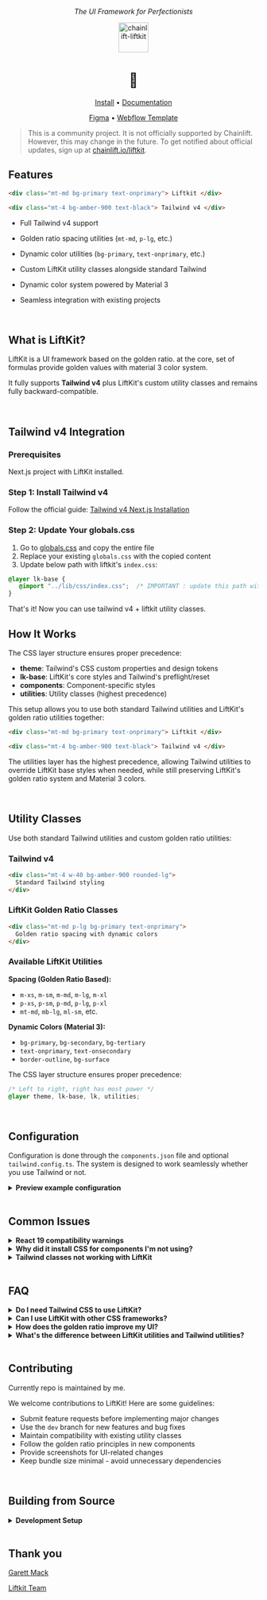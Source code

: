 <!-- markdownlint-disable -->
<div align="center">
<p align="center"><em>The UI Framework for Perfectionists </em></p>

 <a href="https://github.com/chainlift/liftkit">
    <img src="https://cdn.prod.website-files.com/657f62adb6ceeafe578853be/68748d8bdb8b734290a3db92_h-lockup-transparent.svg" height="60em" alt="chainlift-liftkit">
  </a>

<h1 align="center">🎢 </h1> 
<p align="center"><a href="https://www.chainlift.io/liftkit/install">Install</a> • <a href="https://www.chainlift.io/liftkit/get-started">Documentation</a></p>
<p align="center"><a href="https://www.figma.com/community/file/1404856652359938563">Figma</a> • <a href="https://webflow.com/made-in-webflow/website/liftkit">Webflow Template</a></p>
</div>

> This is a community project. It is not officially supported by Chainlift. 
 However, this may change in the future. To get notified about official updates, sign up at [chainlift.io/liftkit](chainlift.io/liftkit). 

## Features

```html
<div class="mt-md bg-primary text-onprimary"> Liftkit </div>

<div class="mt-4 bg-amber-900 text-black"> Tailwind v4 </div>
```

* Full Tailwind v4 support

* Golden ratio spacing utilities (`mt-md`, `p-lg`, etc.)
* Dynamic color utilities (`bg-primary`, `text-onprimary`, etc.)
* Custom LiftKit utility classes alongside standard Tailwind
* Dynamic color system powered by Material 3
* Seamless integration with existing projects



<br>

## What is LiftKit?
LiftKit is a UI framework based on the golden ratio. 
at the core, set of formulas provide golden values with material 3 color system.

It fully supports **Tailwind v4** plus LiftKit's custom utility classes and
remains fully backward-compatible.

<br>

## Tailwind v4 Integration

### Prerequisites
 Next.js project with LiftKit installed.

### Step 1: Install Tailwind v4
Follow the official guide: [Tailwind v4 Next.js Installation](https://tailwindcss.com/docs/installation/framework-guides/nextjs)

### Step 2: Update Your globals.css
1. Go to [globals.css](https://github.com/jellydeck/liftkit-tailwind/blob/main/examples/globals.css) and copy the entire file
2. Replace your existing `globals.css` with the copied content
3. Update below path with liftkit's `index.css`:

```css
@layer lk-base {
   @import "../lib/css/index.css";  /* IMPORTANT : update this path with LiftKit's index css file */
}
```

That's it! Now you can use tailwind v4 + liftkit utility classes.


## How It Works

The CSS layer structure ensures proper precedence:
- **theme**: Tailwind's CSS custom properties and design tokens
- **lk-base**: LiftKit's core styles and Tailwind's preflight/reset  
- **components**: Component-specific styles
- **utilities**: Utility classes (highest precedence)

This setup allows you to use both standard Tailwind utilities and LiftKit's golden ratio utilities together:

```html
<div class="mt-md bg-primary text-onprimary"> Liftkit </div>

<div class="mt-4 bg-amber-900 text-black"> Tailwind v4 </div>
```

The utilities layer has the highest precedence, allowing Tailwind utilities to override LiftKit base styles when needed, while still preserving LiftKit's golden ratio system and Material 3 colors.

<br>

## Utility Classes

Use both standard Tailwind utilities and custom golden ratio utilities:

### Tailwind v4
```html
<div class="mt-4 w-40 bg-amber-900 rounded-lg">
  Standard Tailwind styling
</div>
```

### LiftKit Golden Ratio Classes
```html
<div class="mt-md p-lg bg-primary text-onprimary">
  Golden ratio spacing with dynamic colors
</div>
```

### Available LiftKit Utilities

**Spacing (Golden Ratio Based):**
- `m-xs`, `m-sm`, `m-md`, `m-lg`, `m-xl`
- `p-xs`, `p-sm`, `p-md`, `p-lg`, `p-xl`
- `mt-md`, `mb-lg`, `ml-sm`, etc.

**Dynamic Colors (Material 3):**
- `bg-primary`, `bg-secondary`, `bg-tertiary`
- `text-onprimary`, `text-onsecondary`
- `border-outline`, `bg-surface`

The CSS layer structure ensures proper precedence:
```css
/* Left to right, right has most power */
@layer theme, lk-base, lk, utilities;
```

<br>

## Configuration
Configuration is done through the `components.json` file and optional `tailwind.config.ts`. The system is designed to work seamlessly whether you use Tailwind or not.

<details>
<summary><strong>Preview example configuration</strong></summary>
<br>

```json
{
  "$schema": "https://ui.shadcn.com/schema.json",
  "style": "default",
  "rsc": true,
  "tsx": true,
  "tailwind": {
    "config": "tailwind.config.ts",
    "css": "app/globals.css",
    "baseColor": "slate",
    "cssVariables": true
  },
  "aliases": {
    "components": "@/components",
    "utils": "@/lib/utils"
  }
}
```

</details>

<br>

## Common Issues
<details>
<summary><strong>React 19 compatibility warnings</strong></summary>

If you see warnings about React 19 compatibility when installing components, add `--force` to your install command:

```bash
npm run add button --force
```

This is a known issue with the current registry system and doesn't affect functionality.
</details>

<details>
<summary><strong>Why did it install CSS for components I'm not using?</strong></summary>

This is by design to let you experiment freely with different components. Unused styles are automatically removed at build time through tree-shaking.
</details>

<details>
<summary><strong>Tailwind classes not working with LiftKit</strong></summary>

Ensure your CSS layer structure is correct in `globals.css`. The `utilities` layer should come last to have proper precedence over LiftKit base styles.
</details>

<br>

## FAQ
<details>
<summary><strong>Do I need Tailwind CSS to use LiftKit?</strong></summary>
No—LiftKit works independently. However, Tailwind v4 integration provides additional utility classes for enhanced flexibility.
</details>

<details>
<summary><strong>Can I use LiftKit with other CSS frameworks?</strong></summary>
Yes, LiftKit is designed to be framework-agnostic, though it works best with modern CSS-in-JS solutions and PostCSS.
</details>

<details>
<summary><strong>How does the golden ratio improve my UI?</strong></summary>
The golden ratio (1.618) creates naturally pleasing proportions. LiftKit applies this mathematically to spacing, sizing, and color relationships for more harmonious interfaces.
</details>

<details>
<summary><strong>What's the difference between LiftKit utilities and Tailwind utilities?</strong></summary>
LiftKit utilities are based on the golden ratio and Material 3 design principles, while Tailwind utilities use standard linear scales. You can use both together.
</details>

<br>

## Contributing

Currently repo is maintained by me. 

We welcome contributions to LiftKit! Here are some guidelines:

* Submit feature requests before implementing major changes
* Use the `dev` branch for new features and bug fixes
* Maintain compatibility with existing utility classes
* Follow the golden ratio principles in new components
* Provide screenshots for UI-related changes
* Keep bundle size minimal - avoid unnecessary dependencies

<br>

## Building from Source

<details>
<summary><strong>Development Setup</strong></summary>
<br>

Requirements: Node.js >= 16, npm

```bash
# Clone the repository
git clone https://github.com/jellydeck/liftkit-tailwind
cd liftkit-tailwind

# Install dependencies
npm install

# Build the project
npm run build

# Run development server
npm run dev
```

<hr>
</details>

<br>

## Thank you

[Garett Mack](https://github.com/garrett-from-chainlift)

[Liftkit Team](https://github.com/Chainlift/liftkit)
